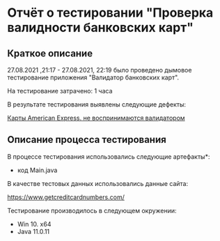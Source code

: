 # Отчёт о тестировании "Проверка валидности банковских карт"

## Краткое описание

27.08.2021 ,21:17 - 27.08.2021, 22:19 было проведено дымовое тестирование приложения "Валидатор банковских карт".

На тестирование затрачено: 1 часа

В результате тестирования выявлены следующие дефекты:

[Карты American Express. не воспринимаются валидатором](https://github.com/Machnev999/home-java-1.1/issues/1)


## Описание процесса тестирования

В процессе тестирования использовались следующие артефакты*:
* код Main.java

В качестве тестовых данных использовались данные сайта:

https://www.getcreditcardnumbers.com/



Тестирование производилось в следующем окружении:
* Win 10. x64
* Java 11.0.11
